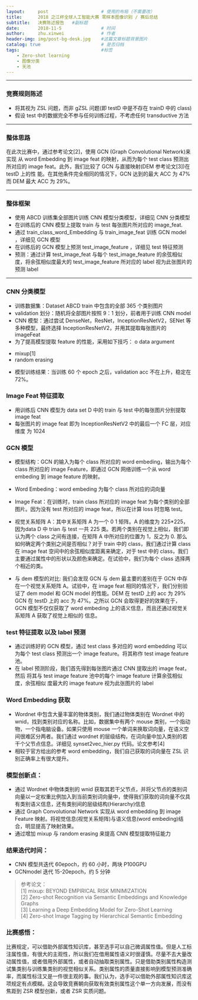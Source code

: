 ```yaml
---
layout:     post   				    # 使用的布局（不需要改）
title:     	2018 之江杯全球人工智能大赛 零样本图像识别 / 赛后总结
subtitle:   决赛陈述报告   #副标题
date:       2018-11-5 				# 时间
author:     zhu.xinwei 		    	# 作者
header-img: img/post-bg-desk.jpg 	#这篇文章标题背景图片
catalog: true 						# 是否归档
tags:								#标签
    - Zero-shot learning
    - 图像分类
    - 天池
---
```


___
### 竞赛规则陈述
- 将其视为 ZSL 问题，而非 gZSL 问题(即 testD 中是不存在 trainD 中的 class)
- 假设 test 中的数据完全不参与任何训练过程，不考虑任何 transductive 方法

___
### 整体思路
在此次比赛中，通过参考论文[2]，使用 GCN (Graph Convolutional Network)来实现
从 word Embedding 到 image feat 的映射，从而为每个 test class 预测出所对应的
image feat。此外，我们比较了 GCN 与直接映射(DEM 参考论文[3])在 testD 上的性
能。在其他条件完全相同的情况下，GCN 达到的最大 ACC 为 47% 而 DEM 最大 ACC 为
29%。

___
### 整体框架
- 使用 ABCD 训练集全部图片训练 CNN 模型分类模型，详细见 CNN 分类模型
- 在训练后的 CNN 模型上提取 train 与 test 每张图片所对应的 image_feat.
- 通过 train_class_word_Embedding 与 train_image_feat 训练 GCN model ，详细见 GCN 模型
- 在训练后的 GCN 模型上预测 test_image_feature ，详细见 test 特征预测
- 预测：通过计算 test_image_feat 与每个 test_image_feature 的余弦相似度，将余弦相似度最大的 test_image_feature 所对应的 label 视为此张图片的预测 label

___
### CNN 分类模型
- 训练数据集：Dataset ABCD train 中包含的全部 365 个类别图片
- validation 划分：随机将全部图片按照 9：1 划分，前者用于训练 CNN model
- CNN 模型：通过尝试 DenseNet，ResNet，InceptionResNetV2，SENet 等多种模型，最终选择 InceptionResNetV2，并用其提取每张图片的 imageFeat
- 为了提高模型提取 feature 的性能，采用如下技巧： o data argument
* mixup[1]
* random erasing
- 模型训练结果：当训练 60 个 epoch 之后，validation acc 不在上升，稳定在
72%。

### Image Feat 特征提取
- 用训练后 CNN 模型为 data set D 中的 train 与 test 中的每张图片分别提取 image feat
- 每张图片的 image feat 即为 InceptionResNetV2 中的最后一个 FC 层，对应维度
为 1024


### GCN 模型
- 模型结构：GCN 的输入为每个 class 所对应的 word embeding，输出为每个 class 所对应的 image Feature，即通过 GCN 网络训练一个从 word embeding 到 image feature 的映射。


- Word Embeding：word embeding 为每个 class 所对应的词向量
- Image Feat：在训练时，train class 所对应的 image feat 为每个类别的全部图片。因为没有 test 所对应的 image feat，所以在计算 loss 时忽略 test。
- 视觉关系矩阵 A：其中关系矩阵 A 为一个 0 1 矩阵。A 的维度为 225*225， 因为data D 中 trian 与 test 一共 225 类。若两个类别在视觉上相似，我们即认为两个 class 之间有连接，在矩阵 A 中所对应的位置为 1，反之为 0. 那么如何确定两个类别之间是否相似？对于 train 中的 class，我们通过计算 class 在 image feat 空间中的余弦相似度距离来确定，对于 test 中的 class，我们主要通过属性中的形状以及颜色来确定。在试验中，我们为每个 class 选择两个相近的类。
- 与 dem 模型的对比: 我们会发现 GCN 与 dem 最主要的差别在于 GCN 中存在一个视觉关系矩阵 A。试验中，在 image feat 相同的情况下，我们分别验证了 dem model 和 GCN model 的性能。DEM 在 testD 上的 acc 为 29% GCN 在 testD 上的 acc 为 47%。之所以 GCN 会取得更好的效果在于，GCN 模型不仅仅获取了 word embeding 上的语义信息，而且还通过视觉关系矩阵 A 获取了视觉上相似的
信息。 

### test 特征提取 以及 label 预测
- 通过训练好的 GCN 模型，通过 test class 多对应的 word embedding 可以为每个
test class 预测出一个 image feature。将其称作 test image feature 池。
- 在 label 预测阶段，我们首先得到每张图片通过 CNN 提取出的 image feat，然后
将其与 test image feature 池中的每个 image feature 计算余弦相似度，余弦相似
度最大的 image feature 视为此张图片的 label

### Word Embedding 获取
- Wordnet 中包含大量丰富的物体类别，我们通过物体类别在 Wordnet 中的 wnid，找到类别对应的名称。比如，数据集中有两个 mouse 类别，一个指动物，一个指电脑设备。如果只使用 mouse 一个单词来换取词向量，在语义空间很难区分两者。我们通过 wordnet 的层级结构，在词向量中加入类别的若干个父节点信息。详细见 synset2vec_hier.py 代码。论文参考[4]
- 相较于官方给出的参考 word embedding，我们自己获取的词向量在 ZSL 识别正确率上有很大提升。


### 模型创新点：
- 通过 Wordnet 中物体类别的 wnid 获取其若干父节点，并将父节点的类别词向量以一定权重比例加入到当前类别词向量中，使得我们获取的词向量不仅具有类别语义信息，还有类别间的层级结构(Hierarchy)信息
- 通过 Graph Convolutional Network 实现从 word embedding 到 image Feature 映射。将视觉信息(视觉关系矩阵)与语义信息(word embeding)结合，明显提高了映射效果。
- 通过增加 mixup 与 random erasing 来提高 CNN 模型提取特征能力

### 结果迭代时间：
- CNN 模型共迭代 60epoch，约 60 小时，两块 P100GPU
- GCNmodel 迭代 15-20epoch，约 5 分钟

> 参考论文：  
> [1] mixup: BEYOND EMPIRICAL RISK MINIMIZATION  
> [2] Zero-shot Recognition via Semantic Embeddings and Knowledge Graphs  
> [3] Learning a Deep Embedding Model for Zero-Shot Learning  
> [4] Zero-shot Image Tagging by Hierarchical Semantic Embedding  

### 比赛感悟：
比赛规定，可以借助外部属性知识库，甚至选手可以自己微调属性值。但是人工标注属性值，有很大的主观性，所以我们在借用属性语义时很谨慎。尽量不去大量改动属性值，或者借用外部属性，或者自动抽取类别属性。只是借助类别属性构造测试集类别与训练集类别的视觉相似关系。类别属性的质量直接影响到模型预测准确率，而属性标注又是一件很主观的事。我们认为，选手可以借助外部属性知识库这项规定有点模糊。这会导致竞赛朝向获取有效类别属性这个单一方向发展，而没有焦距到 ZSR 模型创新，或者 ZSR 实质问题。